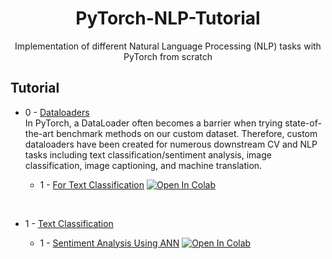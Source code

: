 <h1 align="center">
  PyTorch-NLP-Tutorial
</h1>

<p align="center">
  Implementation of different Natural Language Processing (NLP) tasks with PyTorch from scratch
</p>

## Tutorial

* 0 - [Dataloaders](https://github.com/mehedihasanbijoy/PyTorch-NLP-Tutorial/tree/main/0.%20Dataloaders) </br>
In PyTorch, a DataLoader often becomes a barrier when trying state-of-the-art benchmark methods on our custom dataset. Therefore, custom dataloaders have been created for numerous downstream CV and NLP tasks including text classification/sentiment analysis, image classification, image captioning, and machine translation.

    * 1 - [For Text Classification](https://github.com/mehedihasanbijoy/PyTorch-NLP-Tutorial/blob/main/0.%20Dataloaders/Dataloader_TextClassification.ipynb) [![Open In Colab](https://colab.research.google.com/assets/colab-badge.svg)](https://drive.google.com/file/d/1woUMyq_wtOGqUf2H1vtRUfL5uTyGdTB4/view?usp=share_link)

</br>

* 1 - [Text Classification](https://github.com/mehedihasanbijoy/PyTorch-NLP-Tutorial/tree/main/1.%20Text%20Classification)

    * 1 - [Sentiment Analysis Using ANN](https://github.com/mehedihasanbijoy/PyTorch-NLP-Tutorial/blob/main/1.%20Text%20Classification/1_SentimentAnalysis_ANN.ipynb) [![Open In Colab](https://colab.research.google.com/assets/colab-badge.svg)](https://colab.research.google.com/drive/1MsBAJP0aCWpkGOZWYkHu7pR4U7VEe7G3?usp=share_link)
